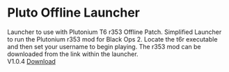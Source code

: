 # Pluto Offline Launcher
Launcher to use with Plutonium T6 r353 Offline Patch.
Simplified Launcher to run the Plutonium r353 mod for Black Ops 2.
Locate the t6r executable and then set your username to begin playing.
The r353 mod can be downloaded from the link within the launcher.<br>
V1.0.4 <a href="https://github.com/CyferShepard/Pluto-Offline-Launcher/raw/master/Releases/pluto%20Launcher%201.0.4/Pluto%20Offline%20Launcher.exe">Download</a>
